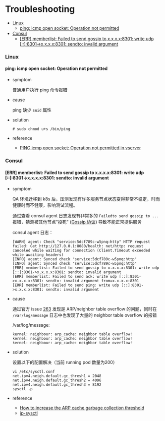 # Troubleshooting

<!-- vim-markdown-toc GFM -->

* [Linux](#linux)
    * [ping: icmp open socket: Operation not permitted](#ping-icmp-open-socket-operation-not-permitted)
* [Consul](#consul)
    * [[ERR] memberlist: Failed to send gossip to x.x.x.x:8301: write udp [::]:8301->x.x.x.x:8301: sendto: invalid argument](#err-memberlist-failed-to-send-gossip-to-xxxx8301-write-udp-8301-xxxx8301-sendto-invalid-argument)

<!-- vim-markdown-toc -->



### Linux

#### ping: icmp open socket: Operation not permitted

- symptom

    普通用户执行 ping 命令报错

- cause

    ping 缺少 `suid` 属性

- solution

    ```
    # sudo chmod u+s /bin/ping
    ```


- reference
    - [PING icmp open socket: Operation not permitted in vserver](https://serverfault.com/questions/696281/ping-icmp-open-socket-operation-not-permitted-in-vserver)


### Consul

####  [ERR] memberlist: Failed to send gossip to x.x.x.x:8301: write udp [::]:8301->x.x.x.x:8301: sendto: invalid argument

- symptom

    QA 环境迁移到 k8s 后，压测发现有许多服务节点状态变得非常不稳定，时而健康时而不健康，影响测试流程。

    通过查看 consul agent 日志发现有非常多的 `Failedto send gossip to ... ` 报错，猜测被其他节点"投死" ([Gossip 协议](https://en.wikipedia.org/wiki/Gossip)) 导致不能正常提供服务

    consul agent 日志：

    ```
    [WARN] agent: Check "service:5dcf789c-w5pnq:http" HTTP request failed: Get http://127.0.0.1:8080/health: net/http: request canceled while waiting for connection (Client.Timeout exceeded while awaiting headers)
    [INFO] agent: Synced check "service:5dcf789c-w5pnq:http"
    [INFO] agent: Synced check "service:5dcf789c-w5pnq:http"
    [ERR] memberlist: Failed to send gossip to x.x.x.x:8301: write udp [::]:8301->x.x.x.x:8301: sendto: invalid argument
    [ERR] memberlist: Failed to send ack: write udp [::]:8301->x.x.x.x:8301: sendto: invalid argument from=x.x.x.x:8301
    [ERR] memberlist: Failed to send ping: write udp [::]:8301->x.x.x.x:8301: sendto: invalid argument
    ```


- cause

    通过官方 issue [263](https://github.com/hashicorp/serf/issues/263) 发现是 ARP/neighbor table overflow 的问题，同时在 `/var/log/message` 日志中也发现了大量的 neighbor table overflow 的报错

    /var/log/message:

    ```
    kernel: neighbour: arp_cache: neighbor table overflow!
    kernel: neighbour: arp_cache: neighbor table overflow!
    kernel: neighbour: arp_cache: neighbor table overflow!
    ```


- solution

    设置以下的配置解决（当前 running pod 数量为200）

    ```
    vi /etc/sysctl.conf
    net.ipv4.neigh.default.gc_thresh1 = 2048
    net.ipv4.neigh.default.gc_thresh2 = 4096
    net.ipv4.neigh.default.gc_thresh3 = 8192
    sysctl -p
    ```

- reference
    - [How to increase the ARP cache garbage collection threshold](https://success.docker.com/article/how-to-increase-the-arp-cache-collection-threshold)
    - [ip-sysctl](https://www.kernel.org/doc/Documentation/networking/ip-sysctl.txt)
